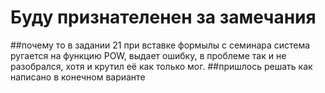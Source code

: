 # Буду признателенен за замечания
##почему то в задании 21 при вставке формылы с семинара система ругается на функцию POW, выдает ошибку, в проблеме так и не разобрался, хотя и крутил её как только мог.
##пришлось решать как написано в конечном варианте
